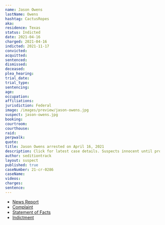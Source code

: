```yaml
---
name: Jason Owens
lastName: Owens
hashtag: CactusRopes
aka:
residence: Texas
status: Indicted
date: 2021-04-16
charged: 2021-04-16
indicted: 2021-11-17
convicted:
acquitted:
sentenced:
dismissed:
deceased:
plea_hearing:
trial_date:
trial_type:
sentencing:
age:
occupation:
affiliations:
jurisdiction: Federal
image: /images/preview/jason-owens.jpg
suspect: jason-owens.jpg
booking:
courtroom:
courthouse:
raid:
perpwalk:
quote:
title: Jason Owens arrested on April 16, 2021
description: Click for latest case details. Suspects innocent until proven guilty.
author: seditiontrack
layout: suspect
published: true
caseNumber: 21-cr-0286
caseName: 
videos:
charges:
sentence:
---
```

- [News Report](https://www.thedailybeast.com/jason-owens-father-of-skateboard-wielding-insurrectionist-charged-in-capitol-riots-feds-say)
- [Complaint](https://www.justice.gov/usao-dc/case-multi-defendant/file/1388791/download)
- [Statement of Facts](https://www.justice.gov/usao-dc/case-multi-defendant/file/1388796/download)
- [Indictment](https://www.justice.gov/usao-dc/case-multi-defendant/file/1461456/download)
